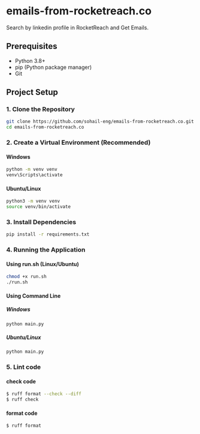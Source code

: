 # emails-from-rocketreach.co
Search by linkedin profile in RocketReach and Get Emails.


## Prerequisites
- Python 3.8+
- pip (Python package manager)
- Git

## Project Setup

### 1. Clone the Repository
```bash
git clone https://github.com/sohail-eng/emails-from-rocketreach.co.git
cd emails-from-rocketreach.co
```

### 2. Create a Virtual Environment (Recommended)
#### Windows
```cmd
python -m venv venv
venv\Scripts\activate
```

#### Ubuntu/Linux
```bash
python3 -m venv venv
source venv/bin/activate
```

### 3. Install Dependencies
```bash
pip install -r requirements.txt
```

### 4. Running the Application

#### Using run.sh (Linux/Ubuntu)
```bash
chmod +x run.sh
./run.sh
```

#### Using Command Line
##### Windows
```cmd
python main.py
```

##### Ubuntu/Linux
```bash
python main.py
```




### 5. Lint code

#### check code
```bash
$ ruff format --check --diff
$ ruff check
```

#### format code

```bash
$ ruff format
```
